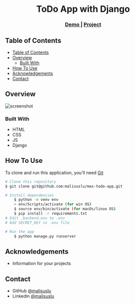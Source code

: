 <!-- Please update value in the {}  -->

<h1 align="center">ToDo App with Django</h1>


<div align="center">
  <h3>
    <a href="https://mas-todo-app.herokuapp.com/">
      Demo
    </a>
     | 
    <a href="https://github.com/malisuslu/mas-todo-app">
      Project
    </a>
 
  </h3>
</div>

<!-- TABLE OF CONTENTS -->

## Table of Contents

- [Table of Contents](#table-of-contents)
- [Overview](#overview)
  - [Built With](#built-with)
- [How To Use](#how-to-use)
- [Acknowledgements](#acknowledgements)
- [Contact](#contact)

<!-- OVERVIEW -->

## Overview

![screenshot](todo.PNG)

### Built With

<!-- This section should list any major frameworks that you built your project using. Here are a few examples.-->

- HTML
- CSS
- JS
- Django

## How To Use

<!-- This is an example, please update according to your application -->

To clone and run this application, you'll need [Git](https://git-scm.com) 
```bash
# Clone this repository
$ git clone git@github.com:malisuslu/mas-todo-app.git

# Install dependencies
    $ python -m venv env
    > env/Scripts/activate (for win OS)
    $ source env/bin/activate (for macOs/linux OS)
    $ pip install -r requirements.txt
# Edit .backend.env to .env
# Add SECRET_KEY in .env file

# Run the app
    $ python manage.py runserver
```

## Acknowledgements
- Information for your projects

## Contact

- GitHub [@malisuslu](https://github.com/malisuslu)
- Linkedin [@malisuslu](https://www.linkedin.com/in/muhammed-ali-s%C3%BCsl%C3%BC/)
